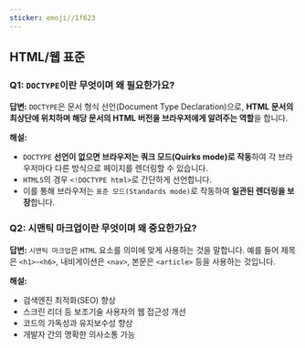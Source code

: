 ```yaml
---
sticker: emoji//1f623
---
```

## HTML/웹 표준
### Q1: `DOCTYPE`이란 무엇이며 왜 필요한가요?

**답변:** `DOCTYPE`은 문서 형식 선언(Document Type Declaration)으로, **HTML 문서의 최상단에 위치하며 해당 문서의 HTML 버전을 브라우저에게 알려주는 역할**을 합니다.

**해설:**
- `DOCTYPE` **선언이 없으면 브라우저는 쿼크 모드(Quirks mode)로 작동**하여 각 브라우저마다 다른 방식으로 페이지를 렌더링할 수 있습니다.
- `HTML5`의 경우 `<!DOCTYPE html>`로 간단하게 선언합니다.
- 이를 통해 브라우저는 `표준 모드(Standards mode)`로 작동하여 **일관된 렌더링을 보장**합니다.

### Q2: 시맨틱 마크업이란 무엇이며 왜 중요한가요?

**답변:** `시맨틱 마크업`은 `HTML` 요소를 의미에 맞게 사용하는 것을 말합니다. 예를 들어 제목은 `<h1>~<h6>`, 내비게이션은 `<nav>`, 본문은 `<article>` 등을 사용하는 것입니다.

**해설:**
- 검색엔진 최적화(SEO) 향상
- 스크린 리더 등 보조기술 사용자의 웹 접근성 개선
- 코드의 가독성과 유지보수성 향상
- 개발자 간의 명확한 의사소통 가능